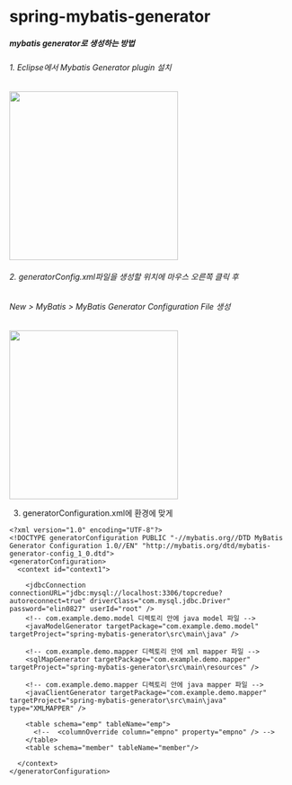 # spring-mybatis-generator

##### mybatis generator로 생성하는 방법

###### 1. Eclipse에서 Mybatis Generator plugin 설치
<div>
  <img width="300" src="https://user-images.githubusercontent.com/42959261/48535361-6d650e80-e8ee-11e8-80fa-577d2b616386.JPG">
</div>

###### 2. generatorConfig.xml파일을 생성할 위치에 마우스 오른쪽 클릭 후 
######    New > MyBatis > MyBatis Generator Configuration File 생성
<div>
  <img width="300" src="https://user-images.githubusercontent.com/42959261/48535369-7655e000-e8ee-11e8-9c34-01597086c812.JPG">
</div>

3. generatorConfiguration.xml에 환경에 맞게 
```
<?xml version="1.0" encoding="UTF-8"?>
<!DOCTYPE generatorConfiguration PUBLIC "-//mybatis.org//DTD MyBatis Generator Configuration 1.0//EN" "http://mybatis.org/dtd/mybatis-generator-config_1_0.dtd">
<generatorConfiguration>
  <context id="context1">
  
    <jdbcConnection connectionURL="jdbc:mysql://localhost:3306/topcredue?autoreconnect=true" driverClass="com.mysql.jdbc.Driver" password="elin0827" userId="root" />
    <!-- com.example.demo.model 디렉토리 안에 java model 파일 -->
    <javaModelGenerator targetPackage="com.example.demo.model" targetProject="spring-mybatis-generator\src\main\java" />
    
    <!-- com.example.demo.mapper 디렉토리 안에 xml mapper 파일 -->
    <sqlMapGenerator targetPackage="com.example.demo.mapper" targetProject="spring-mybatis-generator\src\main\resources" />
    
    <!-- com.example.demo.mapper 디렉토리 안에 java mapper 파일 -->
    <javaClientGenerator targetPackage="com.example.demo.mapper" targetProject="spring-mybatis-generator\src\main\java" type="XMLMAPPER" />
    
    <table schema="emp" tableName="emp">
      <!--  <columnOverride column="empno" property="empno" /> -->
    </table>
    <table schema="member" tableName="member"/>
  
  </context>
</generatorConfiguration>
```
